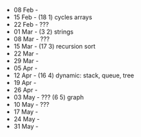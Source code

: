 
*   08 Feb - 
*   15 Feb - (18 1) cycles arrays
*   22 Feb - ???
*   01 Mar - (3 2) strings
*   08 Mar - ???
*   15 Mar - (17 3) recursion sort
*   22 Mar - 
*   29 Mar - 
*   05 Apr - 
*   12 Apr - (16 4) dynamic: stack, queue, tree
*   19 Apr - 
*   26 Apr - 
*   03 May - ??? (6 5) graph
*   10 May - ???
*   17 May - 
*   24 May - 
*   31 May - 
